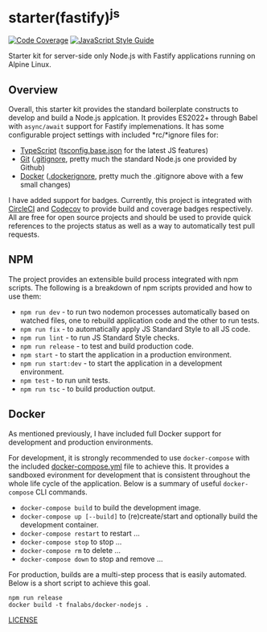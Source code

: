 # starter(fastify)<sup>js</sup>

[![Code Coverage][codecov-image]][codecov-url]
[![JavaScript Style Guide][style-image]][style-url]

Starter kit for server-side only Node.js with Fastify applications running on Alpine Linux.

## Overview

Overall, this starter kit provides the standard boilerplate constructs to develop and build a Node.js applcation. It provides ES2022+ through Babel with `async/await` support for Fastify implemenations. It has some configurable project settings with included \*rc/\*ignore files for:

- [TypeScript](https://www.typescriptlang.org/) ([tsconfig.base.json](./tsconfig.base.json) for the latest JS features)
- [Git](https://git-scm.com/) ([.gitignore](./.gitignore), pretty much the standard Node.js one provided by Github)
- [Docker](https://www.docker.com/) ([.dockerignore](./.dockerignore), pretty much the .gitignore above with a few small changes)

I have added support for badges. Currently, this project is integrated with [CircleCI](https://circleci.com/) and [Codecov](https://codecov.io/) to provide build and coverage badges respectively. All are free for open source projects and should be used to provide quick references to the projects status as well as a way to automatically test pull requests.

## NPM

The project provides an extensible build process integrated with npm scripts. The following is a breakdown of npm scripts provided and how to use them:

- `npm run dev` - to run two nodemon processes automatically based on watched files, one to rebuild application code and the other to run tests.
- `npm run fix` - to automatically apply JS Standard Style to all JS code.
- `npm run lint` - to run JS Standard Style checks.
- `npm run release` - to test and build production code.
- `npm start` - to start the application in a production environment.
- `npm run start:dev` - to start the application in a development environment.
- `npm test` - to run unit tests.
- `npm run tsc` - to build production output.

## Docker

As mentioned previously, I have included full Docker support for development and production environments.

For development, it is strongly recommended to use `docker-compose` with the included [docker-compose.yml](./docker-compose.yml) file to achieve this. It provides a sandboxed evironment for development that is consistent throughout the whole life cycle of the application. Below is a summary of useful `docker-compose` CLI commands.

- `docker-compose build` to build the development image.
- `docker-compose up [--build]` to (re)create/start and optionally build the development container.
- `docker-compose restart` to restart ...
- `docker-compose stop` to stop ...
- `docker-compose rm` to delete ...
- `docker-compose down` to stop and remove ...

For production, builds are a multi-step process that is easily automated. Below is a short script to achieve this goal.

```shell
npm run release
docker build -t fnalabs/docker-nodejs .
```

[LICENSE](./LICENSE)

[codecov-image]: https://img.shields.io/codecov/c/github/fnalabs/starter-fastify-js.svg
[codecov-url]: https://codecov.io/gh/fnalabs/starter-fastify-js

[style-image]: https://img.shields.io/badge/code_style-standard-brightgreen.svg
[style-url]: https://standardjs.com
